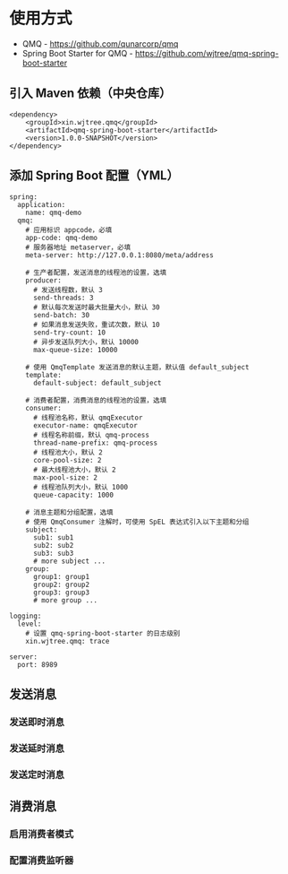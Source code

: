 # 使用方式

- QMQ - https://github.com/qunarcorp/qmq
- Spring Boot Starter for QMQ - https://github.com/wjtree/qmq-spring-boot-starter

## 引入 Maven 依赖（中央仓库）

```
<dependency>
    <groupId>xin.wjtree.qmq</groupId>
    <artifactId>qmq-spring-boot-starter</artifactId>
    <version>1.0.0-SNAPSHOT</version>
</dependency>
```

## 添加 Spring Boot 配置（YML）

```
spring:
  application:
    name: qmq-demo
  qmq:
    # 应用标识 appcode，必填
    app-code: qmq-demo
    # 服务器地址 metaserver，必填
    meta-server: http://127.0.0.1:8080/meta/address

    # 生产者配置，发送消息的线程池的设置，选填
    producer:
      # 发送线程数，默认 3
      send-threads: 3
      # 默认每次发送时最大批量大小，默认 30
      send-batch: 30
      # 如果消息发送失败，重试次数，默认 10
      send-try-count: 10
      # 异步发送队列大小，默认 10000
      max-queue-size: 10000

    # 使用 QmqTemplate 发送消息的默认主题，默认值 default_subject
    template:
      default-subject: default_subject

    # 消费者配置，消费消息的线程池的设置，选填
    consumer:
      # 线程池名称，默认 qmqExecutor
      executor-name: qmqExecutor
      # 线程名称前缀，默认 qmq-process
      thread-name-prefix: qmq-process
      # 线程池大小，默认 2
      core-pool-size: 2
      # 最大线程池大小，默认 2
      max-pool-size: 2
      # 线程池队列大小，默认 1000
      queue-capacity: 1000

    # 消息主题和分组配置，选填
    # 使用 QmqConsumer 注解时，可使用 SpEL 表达式引入以下主题和分组
    subject:
      sub1: sub1
      sub2: sub2
      sub3: sub3
      # more subject ...
    group:
      group1: group1
      group2: group2
      group3: group3
      # more group ...

logging:
  level:
    # 设置 qmq-spring-boot-starter 的日志级别
    xin.wjtree.qmq: trace

server:
  port: 8989
```

## 发送消息

### 发送即时消息



### 发送延时消息

### 发送定时消息

## 消费消息

### 启用消费者模式

### 配置消费监听器